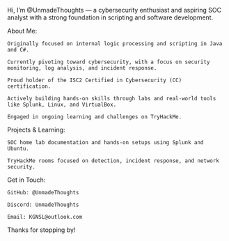 Hi, I’m @UnmadeThoughts — a cybersecurity enthusiast and aspiring SOC analyst with a strong foundation in scripting and software development.

About Me:

    Originally focused on internal logic processing and scripting in Java and C#.

    Currently pivoting toward cybersecurity, with a focus on security monitoring, log analysis, and incident response.

    Proud holder of the ISC2 Certified in Cybersecurity (CC) certification.

    Actively building hands-on skills through labs and real-world tools like Splunk, Linux, and VirtualBox.

    Engaged in ongoing learning and challenges on TryHackMe.

Projects & Learning:

    SOC home lab documentation and hands-on setups using Splunk and Ubuntu.

    TryHackMe rooms focused on detection, incident response, and network security.

Get in Touch:

    GitHub: @UnmadeThoughts

    Discord: UnmadeThoughts

    Email: KGNSL@outlook.com

Thanks for stopping by!
